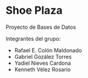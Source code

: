 # Shoe Plaza
Proyecto de Bases de Datos<br>

Integrantes del grupo:<br>
* Rafael E. Colón Maldonado
* Gabriel Gozález Torres
* Yadiel Nieves Cardona
* Kenneth Vélez Rosario
